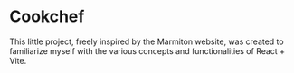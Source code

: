 # Cookchef

This little project, freely inspired by the Marmiton website, was created to familiarize myself with the various concepts and functionalities of React + Vite.
